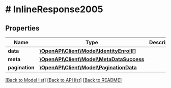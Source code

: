 # # InlineResponse2005

## Properties

Name | Type | Description | Notes
------------ | ------------- | ------------- | -------------
**data** | [**\OpenAPI\Client\Model\IdentityEnroll[]**](IdentityEnroll.md) |  | [optional] 
**meta** | [**\OpenAPI\Client\Model\MetaDataSuccess**](MetaDataSuccess.md) |  | [optional] 
**pagination** | [**\OpenAPI\Client\Model\PaginationData**](PaginationData.md) |  | [optional] 

[[Back to Model list]](../../README.md#documentation-for-models) [[Back to API list]](../../README.md#documentation-for-api-endpoints) [[Back to README]](../../README.md)


